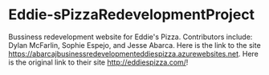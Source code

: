 # Eddie-sPizzaRedevelopmentProject
Bussiness redevelopment website for Eddie's Pizza.
Contributors include: Dylan McFarlin, Sophie Espejo, and Jesse Abarca.
Here is the link to the site https://abarcajbusinessredevelopmenteddiespizza.azurewebsites.net.
Here is the original link to their site http://eddiespizza.com/!
